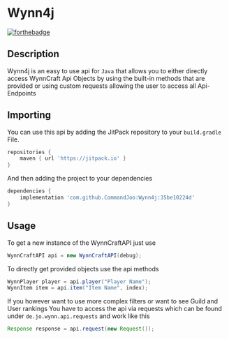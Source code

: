# **Wynn4j**
[![forthebadge](https://forthebadge.com/images/badges/made-with-java.svg)](https://forthebadge.com)


## Description

Wynn4j is an easy to use api for ```Java``` that allows you
to either directly access WynnCraft Api Objects by using the built-in methods that 
are provided or using custom requests allowing the user to access all Api-Endpoints


## Importing
You can use this api by adding the JitPack repository to your ```build.gradle``` File.
```groovy
repositories {
	maven { url 'https://jitpack.io' }
}
```
And then adding the project to your dependencies
```groovy
dependencies {
    implementation 'com.github.CommandJoo:Wynn4j:35be10224d'
}
```


## Usage

To get a new instance of the WynnCraftAPI just use
```java
WynnCraftAPI api = new WynnCraftAPI(debug);
```

To directly get provided objects use the api methods
```java
WynnPlayer player = api.player("Player Name");
WynnItem item = api.item("Item Name", index);
```

If you however want to use more complex filters or want to see Guild and User rankings
You have to access the api via requests which can be found under ```de.jo.wynn.api.requests``` 
and work like this
```java
Response response = api.request(new Request());
```